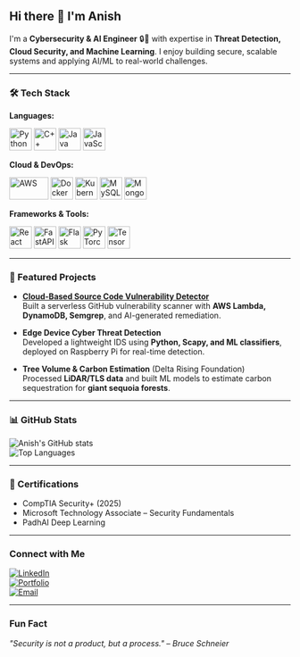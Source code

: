 ## Hi there 👋 I'm Anish

I'm a **Cybersecurity & AI Engineer** 🔒🤖 with expertise in **Threat Detection, Cloud Security, and Machine Learning**. I enjoy building secure, scalable systems and applying AI/ML to real-world challenges.

---

### 🛠️ Tech Stack

**Languages:**  
<p align="left">
  <img src="https://cdn.jsdelivr.net/gh/devicons/devicon/icons/python/python-original.svg" alt="Python" width="40" height="40"/>
  <img src="https://cdn.jsdelivr.net/gh/devicons/devicon/icons/cplusplus/cplusplus-original.svg" alt="C++" width="40" height="40"/>
  <img src="https://cdn.jsdelivr.net/gh/devicons/devicon/icons/java/java-original.svg" alt="Java" width="40" height="40"/>
  <img src="https://cdn.jsdelivr.net/gh/devicons/devicon/icons/javascript/javascript-original.svg" alt="JavaScript" width="40" height="40"/>
</p>

**Cloud & DevOps:**  
<p align="left">
  <img src="https://upload.wikimedia.org/wikipedia/commons/9/93/Amazon_Web_Services_Logo.svg" alt="AWS" width="70" height="40"/>
  <img src="https://cdn.jsdelivr.net/gh/devicons/devicon/icons/docker/docker-original.svg" alt="Docker" width="40" height="40"/>
  <img src="https://cdn.jsdelivr.net/gh/devicons/devicon/icons/kubernetes/kubernetes-plain.svg" alt="Kubernetes" width="40" height="40"/>
  <img src="https://cdn.jsdelivr.net/gh/devicons/devicon/icons/mysql/mysql-original.svg" alt="MySQL" width="40" height="40"/>
  <img src="https://cdn.jsdelivr.net/gh/devicons/devicon/icons/mongodb/mongodb-original.svg" alt="MongoDB" width="40" height="40"/>
</p>

**Frameworks & Tools:**  
<p align="left">
  <img src="https://cdn.jsdelivr.net/gh/devicons/devicon/icons/react/react-original.svg" alt="React" width="40" height="40"/>
  <img src="https://cdn.jsdelivr.net/gh/devicons/devicon/icons/fastapi/fastapi-original.svg" alt="FastAPI" width="40" height="40"/>
  <img src="https://cdn.jsdelivr.net/gh/devicons/devicon/icons/flask/flask-original.svg" alt="Flask" width="40" height="40"/>
  <img src="https://cdn.jsdelivr.net/gh/devicons/devicon/icons/pytorch/pytorch-original.svg" alt="PyTorch" width="40" height="40"/>
  <img src="https://cdn.jsdelivr.net/gh/devicons/devicon/icons/tensorflow/tensorflow-original.svg" alt="TensorFlow" width="40" height="40"/>
</p>

---

### 🚀 Featured Projects

-  **[Cloud-Based Source Code Vulnerability Detector](https://github.com/Abhi270600/Cloud-Based-Source-Code-Vulnerability-Detector)**  
  Built a serverless GitHub vulnerability scanner with **AWS Lambda, DynamoDB, Semgrep**, and AI-generated remediation.  

-  **Edge Device Cyber Threat Detection**  
  Developed a lightweight IDS using **Python, Scapy, and ML classifiers**, deployed on Raspberry Pi for real-time detection.  

-  **Tree Volume & Carbon Estimation** (Delta Rising Foundation)  
  Processed **LiDAR/TLS data** and built ML models to estimate carbon sequestration for **giant sequoia forests**.  

---

### 📊 GitHub Stats

![Anish's GitHub stats](https://github-readme-stats.vercel.app/api?username=anish-vempaty&show_icons=true&theme=radical)  
![Top Languages](https://github-readme-stats.vercel.app/api/top-langs/?username=anish-vempaty&layout=compact&theme=radical)

---

### 📜 Certifications
- CompTIA Security+ (2025)  
- Microsoft Technology Associate – Security Fundamentals  
- PadhAI Deep Learning  

---

### Connect with Me

[![LinkedIn](https://img.shields.io/badge/-LinkedIn-blue?style=flat-square&logo=Linkedin&logoColor=white&link=https://linkedin.com/in/anish-vempaty)](https://linkedin.com/in/anish-vempaty)  
[![Portfolio](https://img.shields.io/badge/-Portfolio-black?style=flat-square&logo=web&logoColor=white&link=https://anish-vempaty.github.io/Anish_protfolio/)](https://anish-vempaty.github.io/Anish_protfolio/)  
[![Email](https://img.shields.io/badge/-Email-red?style=flat-square&logo=Gmail&logoColor=white&link=mailto:anish.vempaty@gmail.com)](mailto:anish.vempaty@gmail.com)

---

### Fun Fact
*"Security is not a product, but a process." – Bruce Schneier*


<!--
**anish-vempaty/anish-vempaty** is a ✨ _special_ ✨ repository because its `README.md` (this file) appears on your GitHub profile.

Here are some ideas to get you started:

- 🔭 I’m currently working on ...
- 🌱 I’m currently learning ...
- 👯 I’m looking to collaborate on ...
- 🤔 I’m looking for help with ...
- 💬 Ask me about ...
- 📫 How to reach me: ...
- 😄 Pronouns: ...
- ⚡ Fun fact: ...
-->
